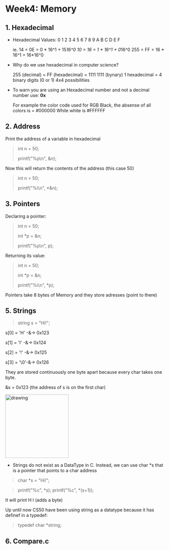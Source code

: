 # Week4: Memory

## 1. Hexadecimal
- Hexadecimal Values: 0 1 2 3 4 5 6 7 8 9 A B C D E F

  ie. 14 = 0E = 0 * 16^1 + 15*16^0
      10 = 16 = 1 * 16^1 + 0*16^0
      255 = FF = 16 * 16^1 + 16*16^0
 - Why do we use hexadecimal in computer science?

    255 (decimal) = FF (hexadecimal) = 1111 1111 (bynary)
    1 hexadecimal = 4 binary digits (0 or 1) 4x4 possibilities
  
  - To warn you are using an Hexadecimal number and not a decimal number use: **0x**
    
    For example the color code used for RGB
    Black, the absense of all colors is = #000000
    While white is #FFFFFF
    
## 2. Address
Print the address of a variable in hexadecimal
> int n = 50;
> 
> printf("%p\n", &n);

Now this will return the contents of the address (this case 50)
> int n = 50;
> 
> printf("%i\n", *&n);

## 3. Pointers
Declaring a pointer:
> int n = 50;
> 
> int *p = &n;
> 
> printf("%p\n", p);

Returning its value:
> int n = 50;
> 
> int *p = &n;
> 
> printf("%i\n", *p);

Pointers take 8 bytes of Memory and they store adresses (point to there)

## 5. Strings
> string s = "Hi!";

s[0] = 'H' -&-> 0x123 

s[1] = 'I' -&-> 0x124

s[2] = '!' -&-> 0x125 

s[3] = '\0'-&-> 0x126 

They are stored continuously one byte apart because every char takes one byte.

&s = 0x123 (the address of s is on the first char)

<img src="https://user-images.githubusercontent.com/43222644/125205721-15773500-e25a-11eb-9372-d8e2d1bf3300.png" alt="drawing" width="200"/>

- Strings do not exist as a DataType in C. Instead, we can use char *s that is a pointer that points to a char address
> char *s = "Hi!";

> printf("%c\", *s);
> printf("%c\", *(s+1));

It will print H I (adds a byte)

Up until now CS50 have been using string as a datatype because it has definef in a typedef:
> typedef char *string;

## 6. Compare.c






